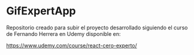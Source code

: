 # GifExpertApp

Repositorio creado para subir el proyecto desarrollado siguiendo el curso de Fernando Herrera en Udemy disponible en:

https://www.udemy.com/course/react-cero-experto/
